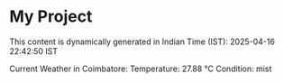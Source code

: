 # My Project

This content is dynamically generated in Indian Time (IST): 2025-04-16 22:42:50 IST


Current Weather in Coimbatore:
Temperature: 27.88 °C
Condition: mist
